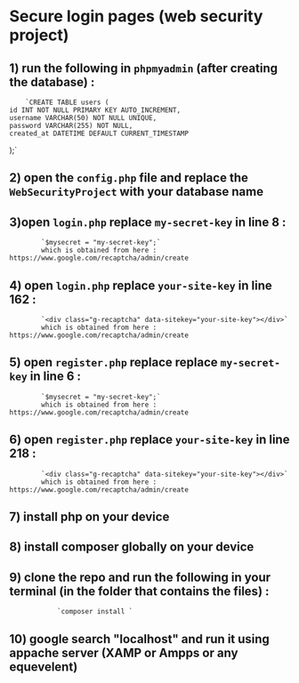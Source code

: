 # Secure login pages (web security project)
## 1) run the following in `phpmyadmin` (after creating the database) :
        `CREATE TABLE users (
    id INT NOT NULL PRIMARY KEY AUTO_INCREMENT,
    username VARCHAR(50) NOT NULL UNIQUE,
    password VARCHAR(255) NOT NULL,
    created_at DATETIME DEFAULT CURRENT_TIMESTAMP
);`

## 2) open the `config.php` file and replace the `WebSecurityProject` with your database name

## 3)open `login.php` replace `my-secret-key` in line 8 :
            `$mysecret = "my-secret-key";`
            which is obtained from here : https://www.google.com/recaptcha/admin/create

## 4) open `login.php` replace `your-site-key` in line 162 :
            `<div class="g-recaptcha" data-sitekey="your-site-key"></div>`
            which is obtained from here : https://www.google.com/recaptcha/admin/create

## 5) open `register.php` replace replace `my-secret-key` in line 6 :
            `$mysecret = "my-secret-key";`
            which is obtained from here : https://www.google.com/recaptcha/admin/create

## 6) open `register.php` replace `your-site-key` in line 218 :
            `<div class="g-recaptcha" data-sitekey="your-site-key"></div>`
            which is obtained from here : https://www.google.com/recaptcha/admin/create

## 7) install php on your device

## 8) install composer globally on your device 

## 9) clone the repo and run the following in your terminal (in the folder that contains the files) :
                `composer install `

## 10) google search "localhost" and run it using appache server (XAMP or Ampps or any equevelent)
